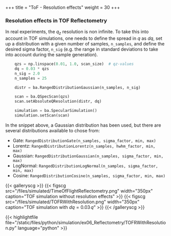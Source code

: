 +++
title = "ToF - Resolution effects"
weight = 30
+++

### Resolution effects in TOF Reflectometry

In real experiments, the $q_z$ resolution is non infinite. To take this into account in TOF simulations,
one needs to define the spread in $q$ as $dq$, set up a distribution with a given number of samples, `n_samples`,
and define the desired sigma factor, `n_sig` (e.g. the range in standard deviations to take into account
during the sample generation).

``` python
    qzs = np.linspace(0.01, 1.0, scan_size)  # qz-values
    dq = 0.03 * qzs
    n_sig = 2.0
    n_samples = 25

    distr = ba.RangedDistributionGaussian(n_samples, n_sig)

    scan = ba.QSpecScan(qzs)
    scan.setAbsoluteQResolution(distr, dq)

    simulation = ba.SpecularSimulation()
    simulation.setScan(scan)
```

In the snippet above, a Gaussian distribution has been used, but there are several distributions available to chose from:

 -  Gate: `RangedDistributionGate(n_samples, sigma_factor, min, max)`
 -  Lorentz: `RangedDistributionLorentz(n_samples, hwhm_factor, min, max)`
 -  Gaussian: `RangedDistributionGaussian(n_samples, sigma_factor, min, max)`
 -  LogNormal: `RangedDistributionLogNormal(n_samples, sigma_factor, min, max)`
 -  Cosine: `RangedDistributionCosine(n_samples, sigma_factor, min, max)`

{{< galleryscg >}}
  {{< figscg src="/files/simulated/TimeOfFlightReflectometry.png" width="350px" caption="TOF simulation without resolution effects" >}}
  {{< figscg src="/files/simulated/TOFRWithResolution.png" width="350px" caption="TOF simulation with $dq = 0.03\,q$" >}}
{{< /galleryscg >}}


{{< highlightfile file="/static/files/python/simulation/ex06_Reflectometry/TOFRWithResolution.py"  language="python" >}}
